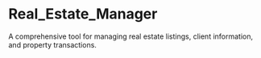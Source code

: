 # Real_Estate_Manager
A comprehensive tool for managing real estate listings, client information, and property transactions.
